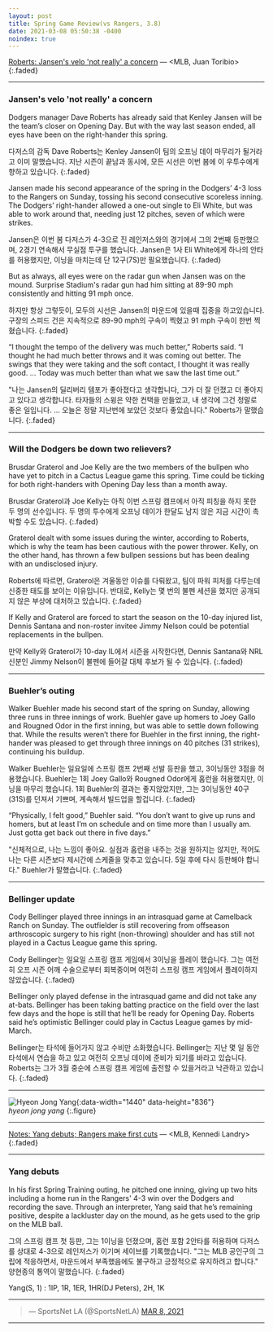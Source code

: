 ```yaml
---
layout: post
title: Spring Game Review(vs Rangers, 3.8)
date: 2021-03-08 05:50:38 -0400
noindex: true
---
```


[Roberts: Jansen's velo 'not really' a concern](https://www.mlb.com/news/astros-forrest-whitley-possible-tommy-john-surgery) &mdash; <MLB, Juan Toribio>
{:.faded}

---

### Jansen's velo 'not really' a concern

Dodgers manager Dave Roberts has already said that Kenley Jansen will be the team’s closer on Opening Day. But with the way last season ended, all eyes have been on the right-hander this spring.

다저스의 감독 Dave Roberts는 Kenley Jansen이 팀의 오프닝 데이 마무리가 될거라고 이미 말했습니다. 지난 시즌이 끝남과 동시에, 모든 시선은 이번 봄에 이 우투수에게 향하고 있습니다.
{:.faded}

Jansen made his second appearance of the spring in the Dodgers’ 4-3 loss to the Rangers on Sunday, tossing his second consecutive scoreless inning. The Dodgers’ right-hander allowed a one-out single to Eli White, but was able to work around that, needing just 12 pitches, seven of which were strikes.

Jansen은 이번 봄 다저스가 4-3으로 진 레인저스와의 경기에서 그의 2번째 등판했으며, 2경기 연속해서 무실점 투구를 했습니다. Jansen은 1사 Eli White에게 하나의 안타를 허용했지만, 이닝을 마치는데 단 12구(7S)만 필요했습니다.
{:.faded}

But as always, all eyes were on the radar gun when Jansen was on the mound. Surprise Stadium's radar gun had him sitting at 89-90 mph consistently and hitting 91 mph once.

하지만 항상 그렇듯이, 모두의 시선은 Jansen의 마운드에 있을때 집중을 하고있습니다. 구장의 스피드 건은 지속적으로 89-90 mph의 구속이 찍혔고 91 mph 구속이 한번 찍혔습니다.
{:.faded}

“I thought the tempo of the delivery was much better,” Roberts said. “I thought he had much better throws and it was coming out better. The swings that they were taking and the soft contact, I thought it was really good. … Today was much better than what we saw the last time out.”

"나는 Jansen의 딜리버리 템포가 좋아졌다고 생각합니다, 그가 더 잘 던졌고 더 좋아지고 있다고 생각합니다. 타자들의 스윙은 약한 컨택을 만들었고, 내 생각에 그건 정말로 좋은 일입니다. … 오늘은 정말 지난번에 보았던 것보다 좋았습니다." Roberts가 말했습니다.
{:.faded}

---

### Will the Dodgers be down two relievers?
Brusdar Graterol and Joe Kelly are the two members of the bullpen who have yet to pitch in a Cactus League game this spring. Time could be ticking for both right-handers with Opening Day less than a month away.

Brusdar Graterol과 Joe Kelly는 아직 이번 스프링 캠프에서 아직 피칭을 하지 못한 두 명의 선수입니다. 두 명의 투수에게 오프닝 데이가 한달도 남지 않은 지금 시간이 촉박할 수도 있습니다.
{:.faded}

Graterol dealt with some issues during the winter, according to Roberts, which is why the team has been cautious with the power thrower. Kelly, on the other hand, has thrown a few bullpen sessions but has been dealing with an undisclosed injury.

Roberts에 따르면, Graterol은 겨울동안 이슈를 다뤄왔고, 팀이 파워 피처를 다루는데 신중한 태도를 보이는 이유입니다. 반대로, Kelly는 몇 번의 불펜 세션을 했지만 공개되지 않은 부상에 대처하고 있습니다.
{:.faded}

If Kelly and Graterol are forced to start the season on the 10-day injured list, Dennis Santana and non-roster invitee Jimmy Nelson could be potential replacements in the bullpen.

만약 Kelly와 Graterol가 10-day IL에서 시즌을 시작한다면, Dennis Santana와 NRL 신분인 Jimmy Nelson이 불펜에 들어갈 대체 후보가 될 수 있습니다.
{:.faded}

---

### Buehler’s outing
Walker Buehler made his second start of the spring on Sunday, allowing three runs in three innings of work. Buehler gave up homers to Joey Gallo and Rougned Odor in the first inning, but was able to settle down following that. While the results weren’t there for Buehler in the first inning, the right-hander was pleased to get through three innings on 40 pitches (31 strikes), continuing his buildup.

Walker Buehler는 일요일에 스프링 캠프 2번째 선발 등판을 했고, 3이닝동안 3점을 허용했습니다. Buehler는 1회 Joey Gallo와 Rougned Odor에게 홈런을 허용했지만, 이닝을 마무리 했습니다. 1회 Buehler의 결과는 좋지않았지만, 그는 3이닝동안 40구(31S)를 던져서 기쁘며, 계속해서 빌드업을 할겁니다.
{:.faded}

“Physically, I felt good,” Buehler said. “You don’t want to give up runs and homers, but at least I’m on schedule and on time more than I usually am. Just gotta get back out there in five days.”

"신체적으로, 나는 느낌이 좋아요. 실점과 홈런을 내주는 것을 원하지는 않지만, 적어도 나는 다른 시즌보다 제시간에 스케줄을 맞추고 있습니다. 5일 후에 다시 등판해야 합니다." Buehler가 말했습니다.
{:.faded}

---

### Bellinger update
Cody Bellinger played three innings in an intrasquad game at Camelback Ranch on Sunday. The outfielder is still recovering from offseason arthroscopic surgery to his right (non-throwing) shoulder and has still not played in a Cactus League game this spring.

Cody Bellinger는 일요일 스프링 캠프 게임에서 3이닝을 플레이 했습니다. 그는 여전히 오프 시즌 어깨 수술으로부터 회복중이며 여전히 스프링 캠프 게임에서 플레이하지 않았습니다.
{:.faded}

Bellinger only played defense in the intrasquad game and did not take any at-bats. Bellinger has been taking batting practice on the field over the last few days and the hope is still that he’ll be ready for Opening Day. Roberts said he’s optimistic Bellinger could play in Cactus League games by mid-March.

Bellinger는 타석에 들어가지 않고 수비만 소화했습니다. Bellinger는 지난 몇 일 동안 타석에서 연습을 하고 있고 여전히 오프닝 데이에 준비가 되기를 바라고 있습니다. Roberts는 그가 3월 중순에 스프링 캠프 게임에 출전할 수 있을거라고 낙관하고 있습니다.
{:.faded}

---

![Hyeon Jong Yang](https://img.mlbstatic.com/mlb-images/image/private/t_16x9/t_w1536/mlb/uiwyymsgnvjgtpxp9efa.jpg){:data-width="1440" data-height="836"}   
*hyeon jong yang*
{:.figure}

---

[Notes: Yang debuts; Rangers make first cuts](https://www.mlb.com/rangers/news/hyeon-jong-yang-rangers-spring-training-debut) &mdash; <MLB, Kennedi Landry>
{:.faded}

---

### Yang debuts
In his first Spring Training outing, he pitched one inning, giving up two hits including a home run in the Rangers' 4-3 win over the Dodgers and recording the save. Through an interpreter, Yang said that he’s remaining positive, despite a lackluster day on the mound, as he gets used to the grip on the MLB ball.

그의 스프링 캠프 첫 등판, 그는 1이닝을 던졌으며, 홈런 포함 2안타를 허용하며 다저스를 상대로 4-3으로 레인저스가 이기며 세이브를 기록했습니다. "그는 MLB 공인구의 그립에 적응하면서, 마운드에서 부족했음에도 불구하고 긍정적으로 유지하려고 합니다." 양현종의 통역이 말했습니다.
{:.faded}

Yang(S, 1) : 1IP, 1R, 1ER, 1HR(DJ Peters), 2H, 1K

---

<script async src="//platform.twitter.com/widgets.js" charset="utf-8"></script>
<blockquote class="twitter-tweet" data-lang="en">
  &mdash; SportsNet LA (@SportsNetLA)
  <a href="https://twitter.com/SportsNetLA/status/1368691805114359808">MAR 8, 2021</a>
</blockquote>

---
